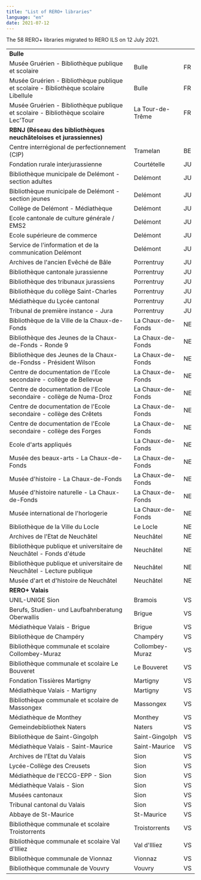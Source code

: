```yaml
---
title: "List of RERO+ libraries"
language: "en"
date: 2021-07-12
---
```


The 58 RERO+ libraries migrated to RERO ILS on 12 July 2021.

|  |  |  |
|-|-|-|
|**Bulle** | | |
| Musée Gruérien - Bibliothèque publique et scolaire | Bulle  | FR |
| Musée Gruérien - Bibliothèque publique et scolaire - Bibliothèque scolaire Libellule | Bulle  | FR |
| Musée Gruérien - Bibliothèque publique et scolaire - Bibliothèque scolaire Lec'Tour | La Tour-de-Trême | FR |
|**RBNJ (Réseau des bibliothèques neuchâteloises et jurassiennes)** | | |
| Centre interrégional de perfectionnement (CIP) | Tramelan | BE |
| Fondation rurale interjurassienne | Courtételle | JU |
| Bibliothèque municipale de Delémont - section adultes | Delémont | JU |
| Bibliothèque municipale de Delémont - section jeunes | Delémont | JU |
| Collège de Delémont - Médiathèque | Delémont | JU |
| Ecole cantonale de culture générale / EMS2 | Delémont | JU |
| Ecole supérieure de commerce | Delémont | JU |
| Service de l'information et de la communication Delémont | Delémont | JU |
| Archives de l'ancien Evêché de Bâle | Porrentruy | JU |
| Bibliothèque cantonale jurassienne | Porrentruy | JU |
| Bibliothèque des tribunaux jurassiens | Porrentruy | JU |
| Bibliothèque du collège Saint-Charles | Porrentruy | JU |
| Médiathèque du Lycée cantonal | Porrentruy | JU |
| Tribunal de première instance - Jura | Porrentruy | JU |
| Bibliothèque de la Ville de la Chaux-de-Fonds | La Chaux-de-Fonds | NE |
| Bibliothèque des Jeunes de la Chaux-de-Fonds - Ronde 9 | La Chaux-de-Fonds | NE |
| Bibliothèque des Jeunes de la Chaux-de-Fondss - Président Wilson | La Chaux-de-Fonds | NE |
| Centre de documentation de l'Ecole secondaire - collège de Bellevue | La Chaux-de-Fonds | NE |
| Centre de documentation de l'Ecole secondaire - collège de Numa-Droz | La Chaux-de-Fonds | NE |
| Centre de documentation de l'Ecole secondaire - collège des Crêtets | La Chaux-de-Fonds | NE |
| Centre de documentation de l'Ecole secondaire - collège des Forges | La Chaux-de-Fonds | NE |
| Ecole d'arts appliqués | La Chaux-de-Fonds | NE |
| Musée des beaux-arts - La Chaux-de-Fonds | La Chaux-de-Fonds | NE |
| Musée d'histoire - La Chaux-de-Fonds | La Chaux-de-Fonds | NE |
| Musée d'histoire naturelle - La Chaux-de-Fonds | La Chaux-de-Fonds | NE |
| Musée international de l'horlogerie | La Chaux-de-Fonds | NE |
| Bibliothèque de la Ville du Locle | Le Locle | NE |
| Archives de l'Etat de Neuchâtel | Neuchâtel | NE |
| Bibliothèque publique et universitaire de Neuchâtel - Fonds d'étude | Neuchâtel | NE |
| Bibliothèque publique et universitaire de Neuchâtel - Lecture publique | Neuchâtel | NE |
| Musée d'art et d'histoire de Neuchâtel | Neuchâtel | NE |
|**RERO+ Valais** | | |
| UNIL-UNIGE Sion | Bramois | VS |
| Berufs, Studien- und Laufbahnberatung Oberwallis | Brigue | VS |
| Médiathèque Valais - Brigue | Brigue | VS |
| Bibliothèque de Champéry | Champéry | VS |
| Bibliothèque communale et scolaire Collombey-Muraz | Collombey-Muraz | VS |
| Bibliothèque communale et scolaire Le Bouveret | Le Bouveret | VS |
| Fondation Tissières Martigny | Martigny | VS |
| Médiathèque Valais - Martigny | Martigny | VS |
| Bibliothèque communale et scolaire de Massongex | Massongex | VS |
| Médiathèque de Monthey | Monthey | VS |
| Gemeindebibliothek Naters | Naters | VS |
| Bibliothèque de Saint-Gingolph | Saint-Gingolph | VS |
| Médiathèque Valais - Saint-Maurice | Saint-Maurice | VS |
| Archives de l'Etat du Valais | Sion | VS |
| Lycée-Collège des Creusets | Sion | VS |
| Médiathèque de l'ECCG-EPP - Sion | Sion | VS |
| Médiathèque Valais - Sion | Sion | VS |
| Musées cantonaux | Sion | VS |
| Tribunal cantonal du Valais | Sion | VS |
| Abbaye de St-Maurice | St-Maurice | VS |
| Bibliothèque communale et scolaire Troistorrents | Troistorrents | VS |
| Bibliothèque communale et scolaire Val d'Illiez | Val d'Illiez | VS |
| Bibliothèque communale de Vionnaz | Vionnaz | VS |
| Bibliothèque communale de Vouvry | Vouvry | VS |

